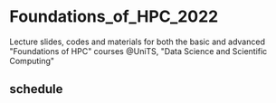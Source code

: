 # Foundations_of_HPC_2022
Lecture slides, codes and materials for both the basic and advanced "Foundations of HPC" courses @UniTS, "Data Science and Scientific Computing"


## schedule 

